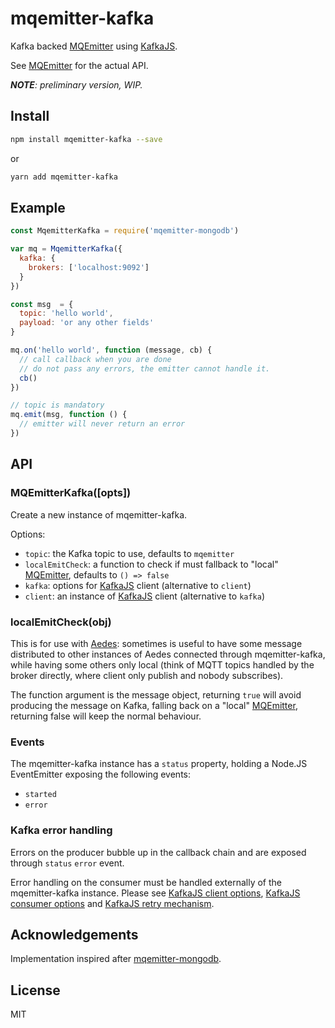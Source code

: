 # mqemitter-kafka

Kafka backed [MQEmitter](http://github.com/mcollina/mqemitter) using [KafkaJS](https://kafka.js.org/).

See [MQEmitter](http://github.com/mcollina/mqemitter) for the actual API.

_**NOTE**: preliminary version, WIP._

## Install

```bash
npm install mqemitter-kafka --save
```

or

```bash
yarn add mqemitter-kafka
```

## Example

```js
const MqemitterKafka = require('mqemitter-mongodb')

var mq = MqemitterKafka({
  kafka: {
    brokers: ['localhost:9092']
  }
})

const msg  = {
  topic: 'hello world',
  payload: 'or any other fields'
}

mq.on('hello world', function (message, cb) {
  // call callback when you are done
  // do not pass any errors, the emitter cannot handle it.
  cb()
})

// topic is mandatory
mq.emit(msg, function () {
  // emitter will never return an error
})
```

## API

### MQEmitterKafka([opts])

Create a new instance of mqemitter-kafka.

Options:

* `topic`: the Kafka topic to use, defaults to `mqemitter`
* `localEmitCheck`: a function to check if must fallback to "local" [MQEmitter](http://github.com/mcollina/mqemitter), defaults to `() => false`
* `kafka`: options for [KafkaJS](https://kafka.js.org/) client (alternative to `client`)
* `client`: an instance of [KafkaJS](https://kafka.js.org/) client (alternative to `kafka`)

### localEmitCheck(obj)

This is for use with [Aedes](https://github.com/moscajs/aedes): sometimes is useful to have some message distributed to other instances of Aedes connected through mqemitter-kafka, while having some others only local (think of MQTT topics handled by the broker directly, where client only publish and nobody subscribes).

The function argument is the message object, returning `true` will avoid producing the message on Kafka, falling back on a "local" [MQEmitter](http://github.com/mcollina/mqemitter), returning false will keep the normal behaviour.

### Events

The mqemitter-kafka instance has a `status` property, holding a Node.JS EventEmitter exposing the following events:

* `started`
* `error`

### Kafka error handling

Errors on the producer bubble up in the callback chain and are exposed through `status` `error` event.

Error handling on the consumer must be handled externally of the mqemitter-kafka instance. Please see [KafkaJS client options](https://kafka.js.org/docs/configuration#options), [KafkaJS consumer options](https://kafka.js.org/docs/consuming#options) and [KafkaJS retry mechanism](https://kafka.js.org/docs/retry-detailed).

## Acknowledgements

Implementation inspired after [mqemitter-mongodb](https://github.com/mcollina/mqemitter-mongodb).

## License

MIT
